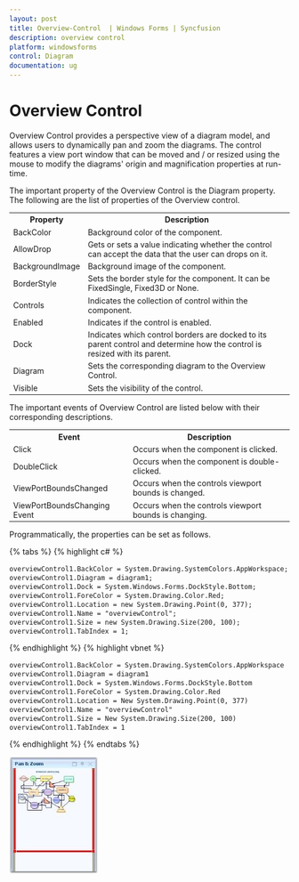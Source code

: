 ```yaml
---
layout: post
title: Overview-Control  | Windows Forms | Syncfusion
description: overview control   
platform: windowsforms
control: Diagram
documentation: ug
---
```


# Overview Control 

Overview Control provides a perspective view of a diagram model, and allows users to dynamically pan and zoom the diagrams. The control features a view port window that can be moved and / or resized using the mouse to modify the diagrams' origin and magnification properties at run-time.

The important property of the Overview Control is the Diagram property. The following are the list of properties of the Overview control.


<table>
<tr>
<th>
Property</th><th>
Description</th></tr>
<tr>
<td>
BackColor</td><td>
Background color of the component.</td></tr>
<tr>
<td>
AllowDrop</td><td>
Gets or sets a value indicating whether the control can accept the data that the user can drops on it.</td></tr>
<tr>
<td>
BackgroundImage</td><td>
Background image of the component.</td></tr>
<tr>
<td>
BorderStyle</td><td>
Sets the border style for the component. It can be FixedSingle, Fixed3D or None.</td></tr>
<tr>
<td>
Controls</td><td>
Indicates the collection of control within the component.</td></tr>
<tr>
<td>
Enabled</td><td>
Indicates if the control is enabled.</td></tr>
<tr>
<td>
Dock</td><td>
Indicates which control borders are docked to its parent control and determine how the control is resized with its parent.</td></tr>
<tr>
<td>
Diagram</td><td>
Sets the corresponding diagram to the Overview Control.</td></tr>
<tr>
<td>
Visible</td><td>
Sets the visibility of the control.</td></tr>
</table>


The important events of Overview Control are listed below with their corresponding descriptions.


<table>
<tr>
<th>
Event</th><th>
Description</th></tr>
<tr>
<td>
Click</td><td>
Occurs when the component is clicked.</td></tr>
<tr>
<td>
DoubleClick</td><td>
Occurs when the component is double-clicked.</td></tr>
<tr>
<td>
ViewPortBoundsChanged </td><td>
Occurs when the controls viewport bounds is changed.</td></tr>
<tr>
<td>
ViewPortBoundsChanging Event</td><td>
Occurs when the controls viewport bounds is changing.</td></tr>
</table>


Programmatically, the properties can be set as follows.


{% tabs %}
{% highlight c# %}

	overviewControl1.BackColor = System.Drawing.SystemColors.AppWorkspace;
	overviewControl1.Diagram = diagram1;
	overviewControl1.Dock = System.Windows.Forms.DockStyle.Bottom;
	overviewControl1.ForeColor = System.Drawing.Color.Red;
	overviewControl1.Location = new System.Drawing.Point(0, 377);
	overviewControl1.Name = "overviewControl";
	overviewControl1.Size = new System.Drawing.Size(200, 100);
	overviewControl1.TabIndex = 1;

{% endhighlight %}
{% highlight vbnet %}

	overviewControl1.BackColor = System.Drawing.SystemColors.AppWorkspace
	overviewControl1.Diagram = diagram1
	overviewControl1.Dock = System.Windows.Forms.DockStyle.Bottom
	overviewControl1.ForeColor = System.Drawing.Color.Red
	overviewControl1.Location = New System.Drawing.Point(0, 377)
	overviewControl1.Name = "overviewControl"
	overviewControl1.Size = New System.Drawing.Size(200, 100)
	overviewControl1.TabIndex = 1

{% endhighlight %}
{% endtabs %}

![](Overview-Control_images/Overview-Control_img1.jpeg)